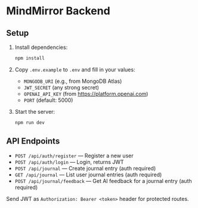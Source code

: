 # MindMirror Backend

## Setup

1. Install dependencies:
   ```bash
   npm install
   ```
2. Copy `.env.example` to `.env` and fill in your values:
   - `MONGODB_URI` (e.g., from MongoDB Atlas)
   - `JWT_SECRET` (any strong secret)
   - `OPENAI_API_KEY` (from https://platform.openai.com)
   - `PORT` (default: 5000)

3. Start the server:
   ```bash
   npm run dev
   ```

## API Endpoints

- `POST /api/auth/register` — Register a new user
- `POST /api/auth/login` — Login, returns JWT
- `POST /api/journal` — Create journal entry (auth required)
- `GET /api/journal` — List user journal entries (auth required)
- `POST /api/journal/feedback` — Get AI feedback for a journal entry (auth required)

Send JWT as `Authorization: Bearer <token>` header for protected routes. 